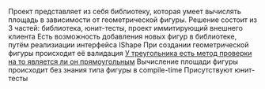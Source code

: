 Проект представляет из себя библиотеку, которая умеет вычислять площадь в зависимости от геометрической фигуры.
Решение состоит из 3 частей: библиотека, юнит-тесты, проект иммитирующий внешнего клиента
Есть возможность добавления новых фигур в библиотеке, путём реализиации интерфейса IShape
При создании геометрической фигуры происходит её валидация
<u>У треугольника есть метод проверки на то является ли он прямоугольным</u>
Вычисление площади фигуры происходит без знания типа фигуры в compile-time
Присутствуют юнит-тесты  
